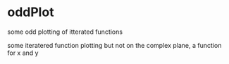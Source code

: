 # oddPlot
some odd plotting of itterated functions

some iteratered function plotting but not on the complex plane,  a function for x and y
